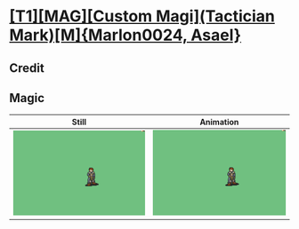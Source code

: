 # [\[T1\]\[MAG\]\[Custom Magi\]\(Tactician Mark\)\[M\]{Marlon0024, Asael}](../)

## Credit


	
## Magic

| Still | Animation |
| :---: | :-------: |
| ![Magic still](./Magic_000.png) | ![Magic animation](./Magic.gif) |

